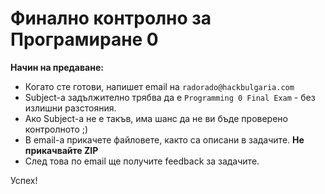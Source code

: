 # Финално контролно за Програмиране 0

**Начин на предаване:**

* Когато сте готови, напишет email на `radorado@hackbulgaria.com`
* Subject-a задължително трябва да е `Programming 0 Final Exam` - без излишни разстояния.
* Ако Subject-a не е такъв, има шанс да не ви бъде проверено контролното ;)
* В email-a прикачете файловете, както са описани в задачите. **Не прикачвайте ZIP**
* След това по email ще получите feedback за задачите.

Успех!


